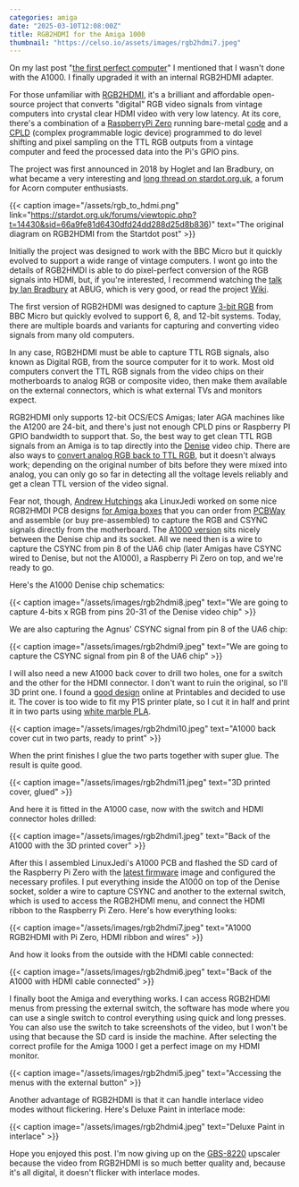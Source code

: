 ```yaml
---
categories: amiga
date: "2025-03-10T12:08:00Z"
title: RGB2HDMI for the Amiga 1000
thumbnail: "https://celso.io/assets/images/rgb2hdmi7.jpeg"
---
```


On my last post "[the first perfect computer](/posts/2025/01/26/the-first-perfect-computer/)" I mentioned that I wasn't done with the A1000. I finally upgraded it with an internal RGB2HDMI adapter.

For those unfamiliar with [RGB2HDMI](https://github.com/hoglet67/RGBtoHDMI), it's a brilliant and affordable open-source project that converts "digital" RGB video signals from vintage computers into crystal clear HDMI video with very low latency. At its core, there's a combination of a [RaspberryPi Zero](https://www.raspberrypi.com/products/raspberry-pi-zero/) running bare-metal [code](https://github.com/hoglet67/RGBtoHDMI/tree/master/src) and a [CPLD](https://en.wikipedia.org/wiki/Complex_programmable_logic_device) (complex programmable logic device) programmed to do level shifting and pixel sampling on the TTL RGB outputs from a vintage computer and feed the processed data into the Pi's GPIO pins.

The project was first announced in 2018 by Hoglet and Ian Bradbury, on what became a very interesting and [long thread on stardot.org.uk](https://stardot.org.uk/forums/viewtopic.php?t=14430&sid=66a9fe81d6430dfd24dd288d25d8b836), a forum for Acorn computer enthusiasts.

{{< caption image="/assets/rgb_to_hdmi.png" link="https://stardot.org.uk/forums/viewtopic.php?t=14430&sid=66a9fe81d6430dfd24dd288d25d8b836)" text="The original diagram on RGB2HDMI from the Startdot post" >}}

Initially the project was designed to work with the BBC Micro but it quickly evolved to support a wide range of vintage computers. I wont go into the details of RGB2HMDI is able to do pixel-perfect conversion of the RGB signals into HDMI, but, if you're interested, I recommend watching the [talk by Ian Bradbury](https://www.youtube.com/watch?v=xxoyYMmCtTs) at ABUG, which is very good, or read the project [Wiki](https://github.com/hoglet67/RGBtoHDMI/wiki).

The first version of RGB2HDMI was designed to capture [3-bit RGB](https://en.wikipedia.org/wiki/List_of_monochrome_and_RGB_color_formats#Non-regular_RGB_palettes) from BBC Micro but quickly evolved to support 6, 8, and 12-bit systems. Today, there are multiple boards and variants for capturing and converting video signals from many old computers.

In any case, RGB2HDMI must be able to capture TTL RGB signals, also known as Digital RGB, from the source computer for it to work. Most old computers convert the TTL RGB signals from the video chips on their motherboards to analog RGB or composite video, then make them available on the external connectors, which is what external TVs and monitors expect.

RGB2HDMI only supports 12-bit OCS/ECS Amigas; later AGA machines like the A1200 are 24-bit, and there's just not enough CPLD pins or Raspberry PI GPIO bandwidth to support that. So, the best way to get clean TTL RGB signals from an Amiga is to tap directly into the [Denise](https://github.com/nonarkitten/amiga_replacement_project/tree/master/denise) video chip. There are also ways to [convert analog RGB back to TTL RGB](https://github.com/hoglet67/RGBtoHDMI/wiki/Bill-of-Materials-(Analog-Board)), but it doesn't always work; depending on the original number of bits before they were mixed into analog, you can only go so far in detecting all the voltage levels reliably and get a clean TTL version of the video signal.

Fear not, though, [Andrew Hutchings](https://linuxjedi.co.uk/) aka LinuxJedi worked on some nice RGB2HMDI PCB designs [for Amiga boxes](https://github.com/LinuxJedi/AmigaRGBtoHDMI) that you can order from [PCBWay](https://www.pcbway.com/project/shareproject/Amiga_1000_CPLD_RGBtoHDMI_v1_1.html) and assemble (or buy pre-assembled) to capture the RGB and CSYNC signals directly from the motherboard. The [A1000 version](https://github.com/LinuxJedi/AmigaRGBtoHDMI/tree/main/Amiga1000CPLD) sits nicely between the Denise chip and its socket. All we need then is a wire to capture the CSYNC from pin 8 of the UA6 chip (later Amigas have CSYNC wired to Denise, but not the A1000), a Raspberry Pi Zero on top, and we're ready to go.

Here's the A1000 Denise chip schematics:

{{< caption image="/assets/images/rgb2hdmi8.jpeg" text="We are going to capture 4-bits x RGB from pins 20-31 of the Denise video chip" >}}

We are also capturing the Agnus' CSYNC signal from pin 8 of the UA6 chip:

{{< caption image="/assets/images/rgb2hdmi9.jpeg" text="We are going to capture the CSYNC signal from pin 8 of the UA6 chip" >}}

I will also need a new A1000 back cover to drill two holes, one for a switch and the other for the HDMI connector. I don't want to ruin the original, so I'll 3D print one. I found a [good design](https://www.printables.com/model/502288-amiga-1000-rear-panel) online at Printables and decided to use it. The cover is too wide to fit my P1S printer plate, so I cut it in half and print it in two parts using [white marble PLA](https://eu.store.bambulab.com/en-pt/products/pla-marble?variant=43964050964699).

{{< caption image="/assets/images/rgb2hdmi10.jpeg" text="A1000 back cover cut in two parts, ready to print" >}}

When the print finishes I glue the two parts together with super glue. The result is quite good.

{{< caption image="/assets/images/rgb2hdmi11.jpeg" text="3D printed cover, glued" >}}

And here it is fitted in the A1000 case, now with the switch and HDMI connector holes drilled:

{{< caption image="/assets/images/rgb2hdmi1.jpeg" text="Back of the A1000 with the 3D printed cover" >}}

After this I assembled LinuxJedi's A1000 PCB and flashed the SD card of the Raspberry Pi Zero with the [latest firmware](https://github.com/hoglet67/RGBtoHDMI/releases) image and configured the necessary profiles. I put everything inside the A1000 on top of the Denise socket, solder a wire to capture CSYNC and another to the external switch, which is used to access the RGB2HDMI menu, and connect the HDMI ribbon to the Raspberry Pi Zero. Here's how everything looks:

{{< caption image="/assets/images/rgb2hdmi7.jpeg" text="A1000 RGB2HDMI with Pi Zero, HDMI ribbon and wires" >}}

And how it looks from the outside with the HDMI cable connected:

{{< caption image="/assets/images/rgb2hdmi6.jpeg" text="Back of the A1000 with HDMI cable connected" >}}

I finally boot the Amiga and everything works. I can access RGB2HDMI menus from pressing the external switch, the software has mode where you can use a single switch to control everything using quick and long presses. You can also use the switch to take screenshots of the video, but I won't be using that because the SD card is inside the machine. After selecting the correct profile for the Amiga 1000 I get a perfect image on my HDMI monitor.

{{< caption image="/assets/images/rgb2hdmi5.jpeg" text="Accessing the menus with the external button" >}}

Another advantage of RGB2HDMI is that it can handle interlace video modes without flickering. Here's Deluxe Paint in interlace mode:

{{< caption image="/assets/images/rgb2hdmi4.jpeg" text="Deluxe Paint in interlace" >}}

Hope you enjoyed this post. I'm now giving up on the [GBS-8220](/posts/2023/10/12/retro-upscaler/) upscaler because the video from RGB2HDMI is so much better quality and, because it's all digital, it doesn't flicker with interlace modes.
